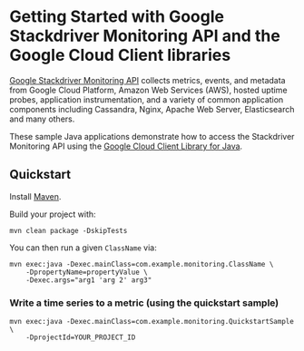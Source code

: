 # Getting Started with Google Stackdriver Monitoring API and the Google Cloud Client libraries

[Google Stackdriver Monitoring API][monitoring] collects metrics, events, and
metadata from Google Cloud Platform, Amazon Web Services (AWS), hosted uptime
probes, application instrumentation, and a variety of common application
components including Cassandra, Nginx, Apache Web Server, Elasticsearch and many
others.

These sample Java applications demonstrate how to access the Stackdriver
Monitoring API using the [Google Cloud Client Library for Java][google-cloud-java].

[monitoring]: https://cloud.google.com/monitoring/docs/
[google-cloud-java]: https://github.com/GoogleCloudPlatform/google-cloud-java

## Quickstart

Install [Maven](http://maven.apache.org/).

Build your project with:

	mvn clean package -DskipTests

You can then run a given `ClassName` via:

	mvn exec:java -Dexec.mainClass=com.example.monitoring.ClassName \
	    -DpropertyName=propertyValue \
		-Dexec.args="arg1 'arg 2' arg3"

### Write a time series to a metric (using the quickstart sample)

    mvn exec:java -Dexec.mainClass=com.example.monitoring.QuickstartSample \
        -DprojectId=YOUR_PROJECT_ID
